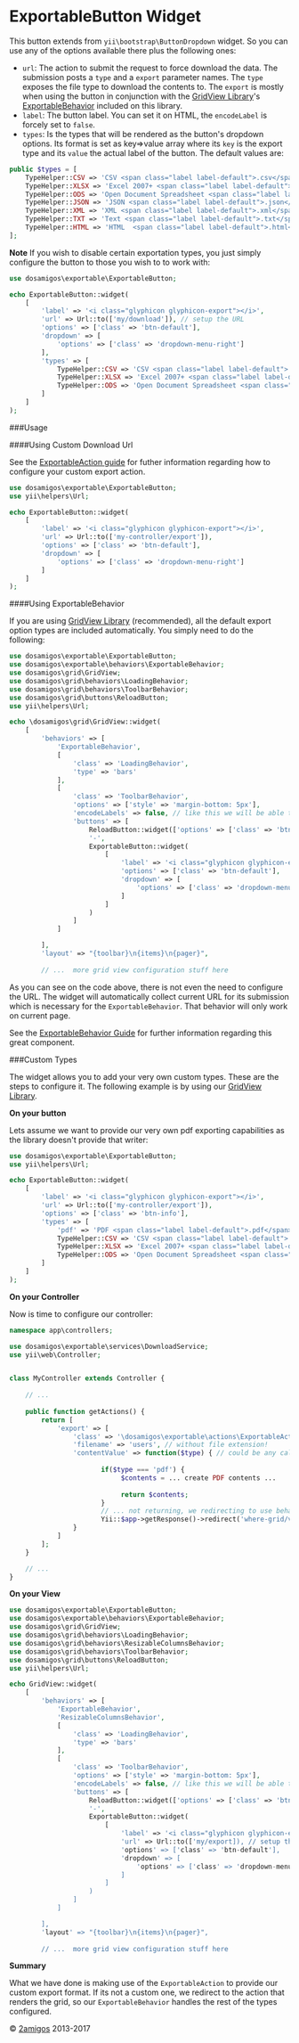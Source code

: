 ExportableButton Widget
=======================

This button extends from `yii\bootstrap\ButtonDropdown` widget. So you can use any of the options available there plus 
the following ones: 

- `url`: The action to submit the request to force download the data. The submission posts a `type` and a `export` 
   parameter names. The `type` exposes the file type to download the contents to. The `export` is mostly when using the 
   button in conjunction with the [GridView Library](https://github.com/2amigos/yii2-grid-view-library)'s 
   [ExportableBehavior](../behaviors/exportable-behavior.md) included on this library.
- `label`: The button label. You can set it on HTML, the `encodeLabel` is forcely set to `false`. 
- `types`: Is the types that will be rendered as the button's dropdown options. Its format is set as key=>value array 
   where its `key` is the export type and its `value` the actual label of the button. The default values are: 
   
```php 
public $types = [
    TypeHelper::CSV => 'CSV <span class="label label-default">.csv</span>',
    TypeHelper::XLSX => 'Excel 2007+ <span class="label label-default">.xlsx</span>',
    TypeHelper::ODS => 'Open Document Spreadsheet <span class="label label-default">.ods</span>',
    TypeHelper::JSON => 'JSON <span class="label label-default">.json</span>',
    TypeHelper::XML => 'XML <span class="label label-default">.xml</span>',
    TypeHelper::TXT => 'Text <span class="label label-default">.txt</span>',
    TypeHelper::HTML => 'HTML  <span class="label label-default">.html</span>'
];
```

**Note** If you wish to disable certain exportation types, you just simply configure the button to those you wish to 
to work with: 

```php 
use dosamigos\exportable\ExportableButton; 

echo ExportableButton::widget(
    [
        'label' => '<i class="glyphicon glyphicon-export"></i>',
        'url' => Url::to(['my/download']), // setup the URL
        'options' => ['class' => 'btn-default'],
        'dropdown' => [
            'options' => ['class' => 'dropdown-menu-right']
        ],
        'types' => [
            TypeHelper::CSV => 'CSV <span class="label label-default">.csv</span>',
            TypeHelper::XLSX => 'Excel 2007+ <span class="label label-default">.xlsx</span>',
            TypeHelper::ODS => 'Open Document Spreadsheet <span class="label label-default">.ods</span>',
        ]
    ]
);

```


###Usage

####Using Custom Download Url

See the [ExportableAction guide](../actions/exportable-action.md) for futher information regarding how to configure your 
custom export action.

```php 
use dosamigos\exportable\ExportableButton; 
use yii\helpers\Url;

echo ExportableButton::widget(
    [
        'label' => '<i class="glyphicon glyphicon-export"></i>',
        'url' => Url::to(['my-controller/export']), 
        'options' => ['class' => 'btn-default'],
        'dropdown' => [
            'options' => ['class' => 'dropdown-menu-right']
        ]
    ]
);
```

####Using ExportableBehavior

If you are using [GridView Library](https://github.com/2amigos/yii2-grid-view-library) (recommended), all the default 
export option types are included automatically. You simply need to do the following: 

```php
use dosamigos\exportable\ExportableButton; 
use dosamigos\exportable\behaviors\ExportableBehavior; 
use dosamigos\grid\GridView;
use dosamigos\grid\behaviors\LoadingBehavior;
use dosamigos\grid\behaviors\ToolbarBehavior;
use dosamigos\grid\buttons\ReloadButton;
use yii\helpers\Url;

echo \dosamigos\grid\GridView::widget(
    [
        'behaviors' => [
            'ExportableBehavior',
            [
                'class' => 'LoadingBehavior',
                'type' => 'bars'
            ],
            [
                'class' => 'ToolbarBehavior',
                'options' => ['style' => 'margin-bottom: 5px'],
                'encodeLabels' => false, // like this we will be able to display HTML on our buttons
                'buttons' => [
                    ReloadButton::widget(['options' => ['class' => 'btn-success']]),
                    '-',
                    ExportableButton::widget(
                        [
                            'label' => '<i class="glyphicon glyphicon-export"></i>',
                            'options' => ['class' => 'btn-default'],
                            'dropdown' => [
                                'options' => ['class' => 'dropdown-menu-right']
                            ]
                        ]
                    )
                ]
            ]

        ],
        'layout' => "{toolbar}\n{items}\n{pager}",
        
        // ...  more grid view configuration stuff here
```
As you can see on the code above, there is not even the need to configure the URL. The widget will automatically 
collect current URL for its submission which is necessary for the `ExportableBehavior`. That behavior will only work 
on current page. 

See the [ExportableBehavior Guide](../behaviors/exportable-behavior.md) for further information regarding this great 
component. 

###Custom Types

The widget allows you to add your very own custom types. These are the steps to configure it. The following example is 
by using our [GridView Library](https://github.com/2amigos/yii2-grid-view-library).

**On your button**

Lets assume we want to provide our very own pdf exporting capabilities as the library doesn't provide that writer: 

```php 
use dosamigos\exportable\ExportableButton; 
use yii\helpers\Url;

echo ExportableButton::widget(
    [
        'label' => '<i class="glyphicon glyphicon-export"></i>',
        'url' => Url::to(['my-controller/export']), 
        'options' => ['class' => 'btn-info'],
        'types' => [
            'pdf' => 'PDF <span class="label label-default">.pdf</span>',
            TypeHelper::CSV => 'CSV <span class="label label-default">.csv</span>',
            TypeHelper::XLSX => 'Excel 2007+ <span class="label label-default">.xlsx</span>',
            TypeHelper::ODS => 'Open Document Spreadsheet <span class="label label-default">.ods</span>',
        ] 
    ]
);
```
**On your Controller**

Now is time to configure our controller: 

```php 
namespace app\controllers;

use dosamigos\exportable\services\DownloadService;
use yii\web\Controller;


class MyController extends Controller {
    
    // ...
    
    public function getActions() {
        return [
            'export' => [
                'class' => '\dosamigos\exportable\actions\ExportableAction',
                'filename' => 'users', // without file extension!
                'contentValue' => function($type) { // could be any callable
                       
                       if($type === 'pdf') {
                            $contents = ... create PDF contents ...
                            
                            return $contents; 
                       }
                       // ... not returning, we redirecting to use behavior for other types :) ...
                       Yii::$app->getResponse()->redirect('where-grid/view-is');
                }
            ]
        ];
    }

    // ...
}

```

**On your View**

```php
use dosamigos\exportable\ExportableButton; 
use dosamigos\exportable\behaviors\ExportableBehavior; 
use dosamigos\grid\GridView;
use dosamigos\grid\behaviors\LoadingBehavior;
use dosamigos\grid\behaviors\ResizableColumnsBehavior;
use dosamigos\grid\behaviors\ToolbarBehavior;
use dosamigos\grid\buttons\ReloadButton;
use yii\helpers\Url;

echo GridView::widget(
    [
        'behaviors' => [
            'ExportableBehavior',
            'ResizableColumnsBehavior',
            [
                'class' => 'LoadingBehavior',
                'type' => 'bars'
            ],
            [
                'class' => 'ToolbarBehavior',
                'options' => ['style' => 'margin-bottom: 5px'],
                'encodeLabels' => false, // like this we will be able to display HTML on our buttons
                'buttons' => [
                    ReloadButton::widget(['options' => ['class' => 'btn-success']]),
                    '-',
                    ExportableButton::widget(
                        [
                            'label' => '<i class="glyphicon glyphicon-export"></i>',
                            'url' => Url::to(['my/export]), // setup the URL
                            'options' => ['class' => 'btn-default'],
                            'dropdown' => [
                                'options' => ['class' => 'dropdown-menu-right']
                            ]
                        ]
                    )
                ]
            ]

        ],
        'layout' => "{toolbar}\n{items}\n{pager}",
        
        // ...  more grid view configuration stuff here
```

**Summary**

What we have done is making use of the `ExportableAction` to provide our custom export format. If its not a custom one, 
we redirect to the action that renders the grid, so our `ExportableBehavior` handles the rest of the types configured. 



© [2amigos](http://www.2amigos.us/) 2013-2017
